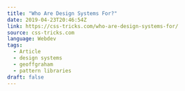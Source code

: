 ```yaml
---
title: "Who Are Design Systems For?"
date: 2019-04-23T20:46:54Z
link: https://css-tricks.com/who-are-design-systems-for/
source: css-tricks.com
language: Webdev
tags:
  - Article
  - design systems
  - geoffgraham
  - pattern libraries
draft: false
---
```

